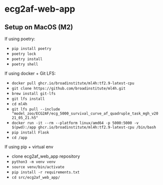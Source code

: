 # ecg2af-web-app

## Setup on MacOS (M2)

If using poetry:
- `pip install poetry`
- `poetry lock`
- `poetry install`
- `poetry shell` 


If using docker + Git LFS: 
- `docker pull ghcr.io/broadinstitute/ml4h:tf2.9-latest-cpu`
- `git clone https://github.com/broadinstitute/ml4h.git`
- `brew install git-lfs`
- `git lfs install`
- `cd ml4h`
- `git lfs pull --include "model_zoo/ECG2AF/ecg_5000_survival_curve_af_quadruple_task_mgh_v2021_05_21.h5"`
- `docker run -it --rm --platform linux/amd64 -p 5000:5000 -v $(pwd):/app ghcr.io/broadinstitute/ml4h:tf2.9-latest-cpu /bin/bash`
- `pip install Flask`
- `cd /app`


If using pip + virtual env
- clone ecg2af_web_app repository
- `python3 -m venv venv`
- `source venv/bin/activate`
- `pip install -r requirements.txt`
- `cd src/ecg2af_web_app/`

